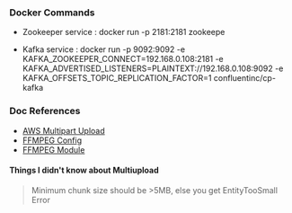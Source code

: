 ### Docker Commands
- Zookeeper service : docker run -p 2181:2181 zookeepe

- Kafka service : docker run -p 9092:9092 -e KAFKA_ZOOKEEPER_CONNECT=192.168.0.108:2181 -e KAFKA_ADVERTISED_LISTENERS=PLAINTEXT://192.168.0.108:9092 -e KAFKA_OFFSETS_TOPIC_REPLICATION_FACTOR=1 confluentinc/cp-kafka

### Doc References

- [AWS Multipart Upload](https://docs.aws.amazon.com/AmazonS3/latest/userguide/mpu-upload-object.html)
- [FFMPEG Config](https://www.npmjs.com/package/ffmpeg-static)
- [FFMPEG Module](https://www.npmjs.com/package/fluent-ffmpeg)
#### Things I didn't know about Multiupload

> Minimum chunk size should be >5MB, else you get EntityTooSmall Error
